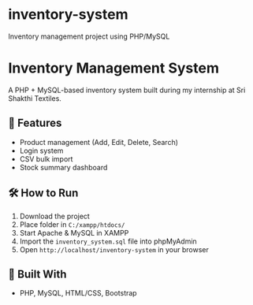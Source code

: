 # inventory-system
Inventory management project using PHP/MySQL
# Inventory Management System

A PHP + MySQL-based inventory system built during my internship at Sri Shakthi Textiles.

## 🔧 Features
- Product management (Add, Edit, Delete, Search)
- Login system
- CSV bulk import
- Stock summary dashboard

## 🛠️ How to Run
1. Download the project
2. Place folder in `C:/xampp/htdocs/`
3. Start Apache & MySQL in XAMPP
4. Import the `inventory_system.sql` file into phpMyAdmin
5. Open `http://localhost/inventory-system` in your browser

## 🧠 Built With
- PHP, MySQL, HTML/CSS, Bootstrap


